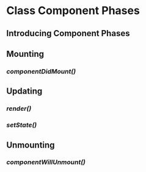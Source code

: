 # Class Component Phases

## Introducing Component Phases

## Mounting

### *componentDidMount()*

## Updating

### *render()*

### *setState()*

## Unmounting

### *componentWillUnmount()*
